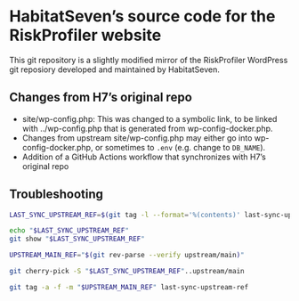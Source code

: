 # HabitatSeven’s source code for the RiskProfiler website

This git repository is a slightly modified mirror of the RiskProfiler WordPress git reposiory developed and maintained by HabitatSeven.

## Changes from H7’s original repo

* site/wp-config.php: This was changed to a symbolic link, to be linked with ../wp-config.php that is generated from wp-config-docker.php.
* Changes from upstream site/wp-config.php may either go into wp-config-docker.php, or sometimes to `.env` (e.g. change to `DB_NAME`).
* Addition of a GitHub Actions workflow that synchronizes with H7’s original repo

## Troubleshooting

```bash
LAST_SYNC_UPSTREAM_REF=$(git tag -l --format='%(contents)' last-sync-upstream-ref)

echo "$LAST_SYNC_UPSTREAM_REF"
git show "$LAST_SYNC_UPSTREAM_REF"

UPSTREAM_MAIN_REF="$(git rev-parse --verify upstream/main)"

git cherry-pick -S "$LAST_SYNC_UPSTREAM_REF"..upstream/main

git tag -a -f -m "$UPSTREAM_MAIN_REF" last-sync-upstream-ref
